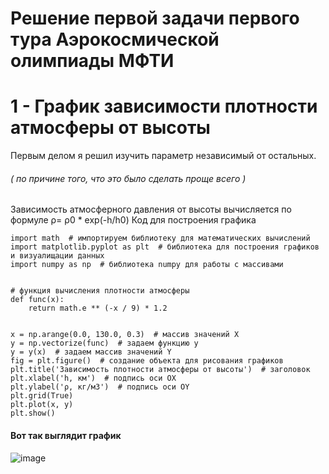 # Решение первой задачи первого тура Аэрокосмической олимпиады МФТИ

# 1 - График зависимости плотности атмосферы от высоты
Первым делом я решил изучить параметр независимый от остальных. 
###### ( по причине того, что это было сделать проще всего )
Зависимость атмосферного давления от высоты  вычисляется по формуле ρ= ρ0 * exp(-h/h0)
Код для построения графика 
```python3
import math  # импортируем библиотеку для математических вычислений
import matplotlib.pyplot as plt  # библиотека для построения графиков и визуалищации данных
import numpy as np  # библиотека numpy для работы с массивами


# функция вычисления плотности атмосферы
def func(x):
    return math.e ** (-x / 9) * 1.2


x = np.arange(0.0, 130.0, 0.3)  # массив значений X
y = np.vectorize(func)  # задаем функцию y
y = y(x)  # задаем массив значений Y
fig = plt.figure()  # создание объекта для рисования графиков
plt.title('Зависимость плотности атмосферы от высоты')  # заголовок
plt.xlabel('h, км')  # подпись оси OX
plt.ylabel('ρ, кг/м3')  # подпись оси OY
plt.grid(True)
plt.plot(x, y)
plt.show()

```
#### Вот так выглядит график
![image](https://user-images.githubusercontent.com/59434040/141752687-2aa5c2a7-16c3-4917-9701-01d4c5a9af50.png)

